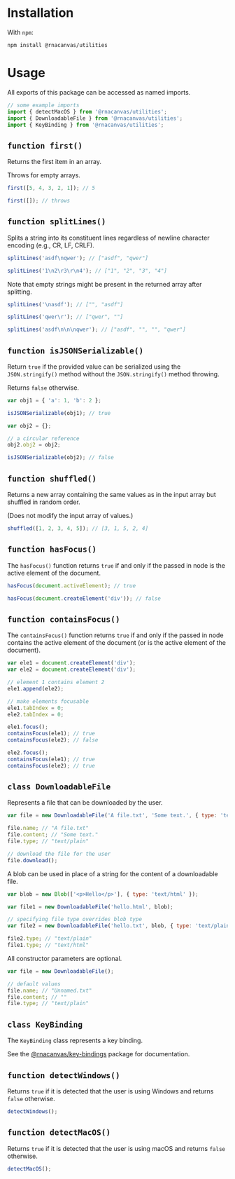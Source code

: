 # Installation

With `npm`:

```
npm install @rnacanvas/utilities
```

# Usage

All exports of this package can be accessed as named imports.

```javascript
// some example imports
import { detectMacOS } from '@rnacanvas/utilities';
import { DownloadableFile } from '@rnacanvas/utilities';
import { KeyBinding } from '@rnacanvas/utilities';
```

## `function first()`

Returns the first item in an array.

Throws for empty arrays.

```javascript
first([5, 4, 3, 2, 1]); // 5

first([]); // throws
```

## `function splitLines()`

Splits a string into its constituent lines
regardless of newline character encoding
(e.g., CR, LF, CRLF).

```javascript
splitLines('asdf\nqwer'); // ["asdf", "qwer"]

splitLines('1\n2\r3\r\n4'); // ["1", "2", "3", "4"]
```

Note that empty strings might be present in the returned array
after splitting.

```javascript
splitLines('\nasdf'); // ["", "asdf"]

splitLines('qwer\r'); // ["qwer", ""]

splitLines('asdf\n\n\nqwer'); // ["asdf", "", "", "qwer"]
```

## `function isJSONSerializable()`

Return `true` if the provided value can be serialized
using the `JSON.stringify()` method
without the `JSON.stringify()` method throwing.

Returns `false` otherwise.

```javascript
var obj1 = { 'a': 1, 'b': 2 };

isJSONSerializable(obj1); // true

var obj2 = {};

// a circular reference
obj2.obj2 = obj2;

isJSONSerializable(obj2); // false
```

## `function shuffled()`

Returns a new array containing the same values as in the input array
but shuffled in random order.

(Does not modify the input array of values.)

```javascript
shuffled([1, 2, 3, 4, 5]); // [3, 1, 5, 2, 4]
```

## `function hasFocus()`

The `hasFocus()` function returns `true` if and only if
the passed in node is the active element of the document.

```javascript
hasFocus(document.activeElement); // true

hasFocus(document.createElement('div')); // false
```

## `function containsFocus()`

The `containsFocus()` function returns `true` if and only if
the passed in node contains the active element of the document
(or is the active element of the document).

```javascript
var ele1 = document.createElement('div');
var ele2 = document.createElement('div');

// element 1 contains element 2
ele1.append(ele2);

// make elements focusable
ele1.tabIndex = 0;
ele2.tabIndex = 0;

ele1.focus();
containsFocus(ele1); // true
containsFocus(ele2); // false

ele2.focus();
containsFocus(ele1); // true
containsFocus(ele2); // true
```

## `class DownloadableFile`

Represents a file that can be downloaded by the user.

```javascript
var file = new DownloadableFile('A file.txt', 'Some text.', { type: 'text/plain' });

file.name; // "A file.txt"
file.content; // "Some text."
file.type; // "text/plain"

// download the file for the user
file.download();
```

A blob can be used in place of a string
for the content of a downloadable file.

```javascript
var blob = new Blob(['<p>Hello</p>'], { type: 'text/html' });

var file1 = new DownloadableFile('hello.html', blob);

// specifying file type overrides blob type
var file2 = new DownloadableFile('hello.txt', blob, { type: 'text/plain' });

file2.type; // "text/plain"
file1.type; // "text/html"
```

All constructor parameters are optional.

```javascript
var file = new DownloadableFile();

// default values
file.name; // "Unnamed.txt"
file.content; // ""
file.type; // "text/plain"
```

## `class KeyBinding`

The `KeyBinding` class represents a key binding.

See the [@rnacanvas/key-bindings](https://pzhaojohnson.github.io/rnacanvas.key-bindings/) package for documentation.

## `function detectWindows()`

Returns `true` if it is detected that the user is using Windows
and returns `false` otherwise.

```javascript
detectWindows();
```

## `function detectMacOS()`

Returns `true` if it is detected that the user is using macOS
and returns `false` otherwise.

```javascript
detectMacOS();
```
